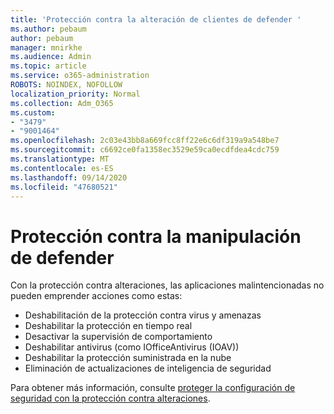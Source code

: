 ```yaml
---
title: 'Protección contra la alteración de clientes de defender '
ms.author: pebaum
author: pebaum
manager: mnirkhe
ms.audience: Admin
ms.topic: article
ms.service: o365-administration
ROBOTS: NOINDEX, NOFOLLOW
localization_priority: Normal
ms.collection: Adm_O365
ms.custom:
- "3479"
- "9001464"
ms.openlocfilehash: 2c03e43bb8a669fcc8ff22e6c6df319a9a548be7
ms.sourcegitcommit: c6692ce0fa1358ec3529e59ca0ecdfdea4cdc759
ms.translationtype: MT
ms.contentlocale: es-ES
ms.lasthandoff: 09/14/2020
ms.locfileid: "47680521"
---
```

# <a name="defender-tamper-protection"></a>Protección contra la manipulación de defender 

Con la protección contra alteraciones, las aplicaciones malintencionadas no pueden emprender acciones como estas:

- Deshabilitación de la protección contra virus y amenazas
- Deshabilitar la protección en tiempo real
- Desactivar la supervisión de comportamiento
- Deshabilitar antivirus (como IOfficeAntivirus (IOAV))
- Deshabilitar la protección suministrada en la nube
- Eliminación de actualizaciones de inteligencia de seguridad

Para obtener más información, consulte [proteger la configuración de seguridad con la protección contra alteraciones](https://docs.microsoft.com/windows/security/threat-protection/windows-defender-antivirus/prevent-changes-to-security-settings-with-tamper-protection).